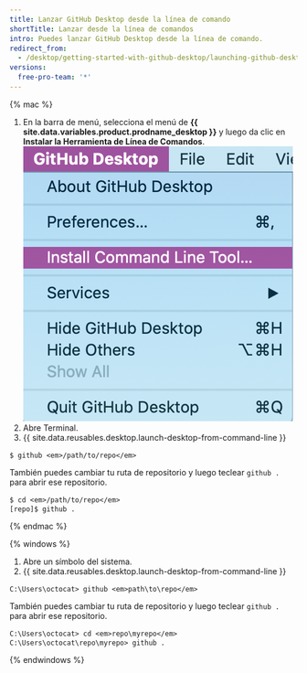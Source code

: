 ```yaml
---
title: Lanzar GitHub Desktop desde la línea de comando
shortTitle: Lanzar desde la línea de comandos
intro: Puedes lanzar GitHub Desktop desde la línea de comando.
redirect_from:
  - /desktop/getting-started-with-github-desktop/launching-github-desktop-from-the-command-line
versions:
  free-pro-team: '*'
---
```


{% mac %}

1. En la barra de menú, selecciona el menú de **{{ site.data.variables.product.prodname_desktop }}** y luego da clic en **Instalar la Herramienta de Línea de Comandos**. ![Opción para Instalar la Herramienta de Línea de Comandos en el menú desplegable de {{ site.data.variables.product.prodname_desktop }}](/assets/images/help/desktop/mac-install-command-line-tool.png)
2. Abre Terminal.
3. {{ site.data.reusables.desktop.launch-desktop-from-command-line }}

  ```shell
  $ github <em>/path/to/repo</em>
  ```

  También puedes cambiar tu ruta de repositorio y luego teclear `github .` para abrir ese repositorio.

  ```shell
  $ cd <em>/path/to/repo</em>
  [repo]$ github .
  ```

{% endmac %}

{% windows %}

1. Abre un símbolo del sistema.
2. {{ site.data.reusables.desktop.launch-desktop-from-command-line }}

  ```shell
  C:\Users\octocat> github <em>path\to\repo</em>
  ```

 También puedes cambiar tu ruta de repositorio y luego teclear `github .` para abrir ese repositorio.

  ```shell
  C:\Users\octocat> cd <em>repo\myrepo</em>
  C:\Users\octocat\repo\myrepo> github .
  ```

{% endwindows %}

